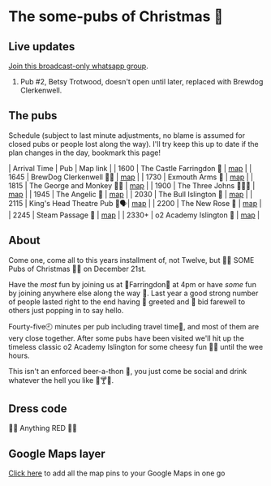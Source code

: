 # The some-pubs of Christmas 🎄

## Live updates

[Join this broadcast-only whatsapp group](https://chat.whatsapp.com/BiYZNJ4iZNfF8eAdNjRzGQ).

1. Pub #2, Betsy Trotwood, doesn't open until later, replaced with Brewdog Clerkenwell.
 
## The pubs

Schedule (subject to last minute adjustments, no blame is assumed for closed pubs or people lost along the way). I'll try keep this up to date if the plan changes in the day, bookmark this page!

| Arrival Time | Pub | Map link |
| 1600 | The Castle Farringdon 🏰 | [map](https://goo.gl/maps/AEoyvTAqiswg5YBC9) |
| 1645 | BrewDog Clerkenwell 🍺🐶 | [map](https://goo.gl/maps/bTgP5wNcGcFhkC4H6) |
| 1730 | Exmouth Arms 💪 | [map](https://goo.gl/maps/qRnipBJZun7XZZsJ8) |
| 1815 | The George and Monkey 🤴🐒 | [map](https://goo.gl/maps/sGubPUh3QXedHRwX9) |
| 1900 | The Three Johns 👨👨👨 | [map](https://goo.gl/maps/kgKfWnVDFi6FXQdM7) |
| 1945 | The Angelic 👼 | [map](https://goo.gl/maps/kYXxbyyPKJbBz8Ud9) |
| 2030 | The Bull Islington 🐂 | [map](https://goo.gl/maps/HSd219ViwZXhBVCJ7) |
| 2115 | King's Head Theatre Pub 🤴🗣️| [map](https://goo.gl/maps/sa7WMs2zBxzHqnGC6) |
| 2200 | The New Rose 🌹 | [map](https://g.page/thenewrosen1?share) |
| 2245 | Steam Passage 🚂 | [map](https://goo.gl/maps/LREZYFx1EVxKxswc9) |
| 2330+ | o2 Academy Islington 🎼 | [map](https://goo.gl/maps/iXcGMQvcddeQM8ae8) |

## About

Come one, come all to this years installment of, not Twelve, but 🎅🎅 SOME Pubs of Christmas 🎄🎄 on December 21st.
 
Have the _most_ fun by joining us at 🚉Farringdon🚉 at 4pm or have _some_ fun by joining anywhere else along the way 🚏. Last year a good strong number of people lasted right to the end having 👋 greeted and 👋 bid farewell to others just popping in to say hello.
 
Fourty-five🕘 minutes per pub including travel time🚏, and most of them are very close together. After some pubs have been visited we'll hit up the timeless classic o2 Academy Islington for some cheesy fun 🕺💃 until the wee hours.

This isn't an enforced beer-a-thon 🍺, you just come be social and drink whatever the hell you like 🚰🍸🍹.

## Dress code

🎅🤶 Anything RED 🤶🎅

## Google Maps layer

[Click here](https://goo.gl/maps/xEJUeDCMrK3Yij8y6) to add all the map pins to your Google Maps in one go
